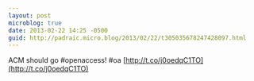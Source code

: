 ```yaml
---
layout: post
microblog: true
date: 2013-02-22 14:25 -0500
guid: http://padraic.micro.blog/2013/02/22/t305035678247428097.html
---
```

ACM should go #openaccess! #oa [http://t.co/j0oedqC1TO](http://t.co/j0oedqC1TO)
